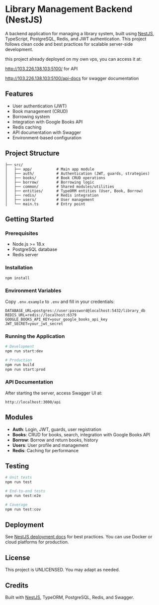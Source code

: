 # Library Management Backend (NestJS)

A backend application for managing a library system, built using [NestJS](https://nestjs.com/), TypeScript, PostgreSQL, Redis, and JWT authentication. This project follows clean code and best practices for scalable server-side development.

this project already deployed on my own vps, you can access it at:

http://103.226.138.103:5100/ for API

http://103.226.138.103:5100/api-docs for swagger documentation

## Features

- User authentication (JWT)
- Book management (CRUD)
- Borrowing system
- Integration with Google Books API
- Redis caching
- API documentation with Swagger
- Environment-based configuration

## Project Structure

```
├── src/
│   ├── app/           # Main app module
│   ├── auth/          # Authentication (JWT, guards, strategies)
│   ├── books/         # Book CRUD operations
│   ├── borrow/        # Borrowing logic
│   ├── common/        # Shared modules/utilities
│   ├── entities/      # TypeORM entities (User, Book, Borrow)
│   ├── redis/         # Redis integration
│   ├── users/         # User management
│   └── main.ts        # Entry point
```

## Getting Started

### Prerequisites

- Node.js >= 18.x
- PostgreSQL database
- Redis server

### Installation

```bash
npm install
```

### Environment Variables

Copy `.env.example` to `.env` and fill in your credentials:

```
DATABASE_URL=postgres://user:password@localhost:5432/library_db
REDIS_URL=redis://localhost:6379
GOOGLE_BOOKS_API_KEY=your_google_books_api_key
JWT_SECRET=your_jwt_secret
```

### Running the Application

```bash
# Development
npm run start:dev

# Production
npm run build
npm run start:prod
```

### API Documentation

After starting the server, access Swagger UI at:

```
http://localhost:3000/api
```

## Modules

- **Auth**: Login, JWT, guards, user registration
- **Books**: CRUD for books, search, integration with Google Books API
- **Borrow**: Borrow and return books, history
- **Users**: User profile and management
- **Redis**: Caching for performance

## Testing

```bash
# Unit tests
npm run test

# End-to-end tests
npm run test:e2e

# Coverage
npm run test:cov
```

## Deployment

See [NestJS deployment docs](https://docs.nestjs.com/deployment) for best practices. You can use Docker or cloud platforms for production.

## License

This project is UNLICENSED. You may adapt as needed.

## Credits

Built with [NestJS](https://nestjs.com/), TypeORM, PostgreSQL, Redis, and Swagger.
